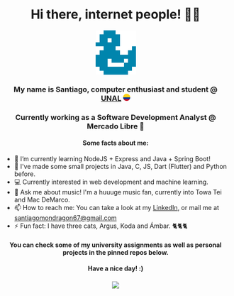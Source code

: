 **<h1 align='center'>Hi there, internet people! 👋🏾</h1>**

<p align="center">
    
  <img align='center' src='./images/logo.png'>
</p>

<h3 align='center'>My name is Santiago, computer enthusiast and student @ <a target='_blank' rel="noopener noreferrer" href='https://unal.edu.co'>UNAL</a> <img width=16 src='./images/flag.png'></h3>
<h3 align='center'>Currently working as a Software Development Analyst @ Mercado Libre 💪</h3>

**<h4 align="center">Some facts about me:</h4>**

- 🌱 I’m currently learning NodeJS + Express and Java + Spring Boot!
- 🌠 I've made some small projects in Java, C, JS, Dart (Flutter) and Python before.
- 💻 Currently interested in web development and machine learning.
- 💬 Ask me about music! I'm a huuuge music fan, currently into Towa Tei and Mac DeMarco.
- 📫 How to reach me: You can take a look at my [LinkedIn](https://www.linkedin.com/in/smondragong), or mail me at santiagomondragon67@gmail.com
- ⚡ Fun fact: I have three cats, Argus, Koda and Ámbar. 🐈🐈🐈

**<h4 align="center">You can check some of my university assignments as well as personal projects in the pinned repos below.</h4>**

**<h4 align="center">Have a nice day! :)</h4>**

<p align="center">
  <img align='center' src='https://gpvc.arturio.dev/smg5284'>
</p>
